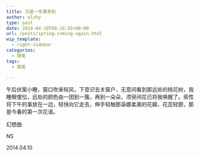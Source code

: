 ```yaml
---
title: 又是一年春来到
author: olzhy
type: post
date: 2014-04-10T08:16:55+00:00
url: /posts/spring-coming-again.html
wip_template:
  - right-sidebar
categories:
  - 随笔
tags:
  - 随笔

---
```

午后伏案小睡，窗口吹来轻风，下意识去关窗户，无意间看到那远处的桃花树，我睡眼惺忪，远处的颜色由一团到一簇，再到一朵朵，须臾间花已将我唤醒了。索性将下午的事放在一边，轻快向它走去，伸手轻触那袅娜柔美的花瓣，花蕊轻颤，那是今春的第一次花语。

幻想曲
  
NS
  
2014.04.10